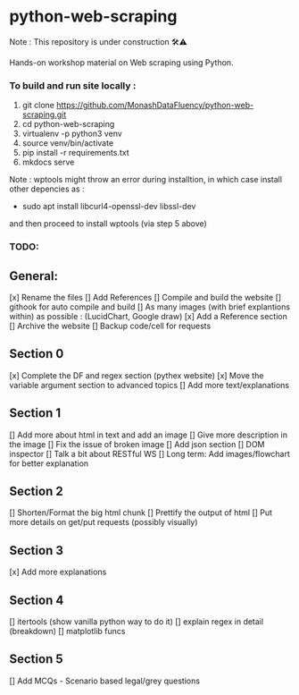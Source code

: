 # python-web-scraping

Note : This repository is under construction 🛠️⚠️

Hands-on workshop material on Web scraping using Python.

### To build and run site locally :

1. git clone https://github.com/MonashDataFluency/python-web-scraping.git
2. cd python-web-scraping
3. virtualenv -p python3 venv
4. source venv/bin/activate
5. pip install -r requirements.txt
6. mkdocs serve

Note : wptools might throw an error during installtion, in which case install other depencies as : 
- sudo apt install libcurl4-openssl-dev libssl-dev  

and then proceed to install wptools (via step 5 above)


### TODO: 
## General:
[x] Rename the files
[] Add References
[] Compile and build the website
[] githook for auto compile and build
[] As many images (with brief explantions within) as possible : (LucidChart,  Google draw)
[x] Add a Reference section
[] Archive the website 
[] Backup code/cell for requests

## Section 0
[x] Complete the DF and regex section (pythex website)
[x] Move the variable argument section to advanced topics
[] Add more text/explanations


## Section 1
[] Add more about html in text and add an image
[] Give more description in the image
[] Fix the issue of broken image
[] Add json section
[] DOM inspector
[] Talk a bit about RESTful WS
[] Long term: Add images/flowchart for better explanation 
 
## Section 2 
[] Shorten/Format the big html chunk
[] Prettify the output of html
[] Put more details on get/put requests (possibly visually)

## Section 3
[x] Add more explanations

## Section 4
[] itertools (show vanilla python way to do it)
[] explain regex in detail (breakdown)
[] matplotlib funcs

## Section 5
[] Add MCQs - Scenario based legal/grey questions
 
